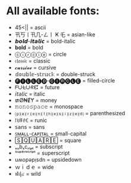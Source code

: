 # All available fonts:

- 45<|| = ascii
- 卂丂丨卂几-ㄥ丨 Ҝ 乇 = asian-like
- 𝙗𝙤𝙡𝙙-𝙞𝙩𝙖𝙡𝙞𝙘 = bold-italic
- 𝐛𝐨𝐥𝐝 = bold
- ⓒⓘⓡⓒⓛⓔ = circle
- 𝔠𝔩𝔞𝔰𝔰𝔦𝔠 = classic
- 𝓬𝓾𝓻𝓼𝓲𝓿𝓮 = cursive
- 𝕕𝕠𝕦𝕓𝕝𝕖-𝕤𝕥𝕣𝕦𝕔𝕜 = double-struck
- 🅕🅘🅛🅛🅔🅓-🅒🅘🅡🅒🅛🅔 = filled-circle
- ᖴᑘᖶᑘᖇᘿ = future
- 𝘪𝘵𝘢𝘭𝘪𝘤 = italic
- ₥Ø₦ɆɎ = money
- 𝚖𝚘𝚗𝚘𝚜𝚙𝚊𝚌𝚎 = monospace
- ⒫⒜⒭⒠⒩⒯⒣⒠⒮⒤⒵⒠⒟ = parenthesized
- ꒓ꐇꁹꂑꏸ = runic
- 𝗌𝖺𝗇𝗌 = sans
- ꜱᴍᴀʟʟ-ᴄᴀᴩɪᴛᴀʟ = small-capital
- 🅂🅀🅄🄰🅁🄴 = square
- ₛᵤbₛcᵣᵢₚₜ = subscript
- ˢᵘᵖᵉʳˢᶜʳⁱᵖᵗ = superscript
- uʍopǝpᴉsdn = upsidedown
- ｗｉｄｅ = wide
- ฬเɭ๔ = wild
